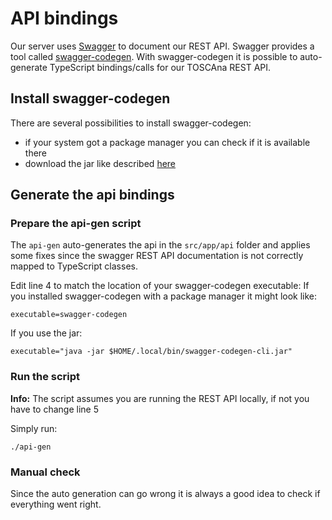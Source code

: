 # API bindings

Our server uses [Swagger](https://swagger.io/) to document our REST API. Swagger provides a tool called [swagger-codegen](https://github.com/swagger-api/swagger-codegen).
With swagger-codegen it is possible to auto-generate TypeScript bindings/calls for our TOSCAna REST API.
## Install swagger-codegen

There are several possibilities to install swagger-codegen:

- if your system got a package manager you can check if it is available there
- download the jar like described [here](https://github.com/swagger-api/swagger-codegen#prerequisites)

## Generate the api bindings
### Prepare the api-gen script

The `api-gen` auto-generates the api in the `src/app/api` folder and applies some fixes since the swagger REST API documentation is not correctly mapped to TypeScript classes.

Edit line 4 to match the location of your swagger-codegen executable:
If you installed swagger-codegen with a package manager it might look like:
```
executable=swagger-codegen
```
If you use the jar:
```
executable="java -jar $HOME/.local/bin/swagger-codegen-cli.jar"
```

### Run the script

**Info:** The script assumes you are running the REST API locally, if not you have to change line 5

Simply run:
```
./api-gen
```

### Manual check

Since the auto generation can go wrong it is always a good idea to check if everything went right.




